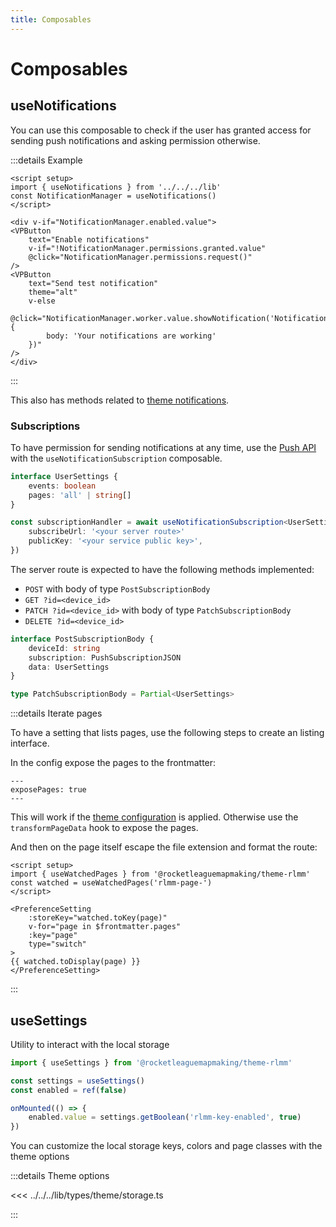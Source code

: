 ```yaml
---
title: Composables
---
```


# Composables

## useNotifications

You can use this composable to check if the user has granted access for sending push notifications and asking permission otherwise.

:::details Example

```mdx
<script setup>
import { useNotifications } from '../../../lib'
const NotificationManager = useNotifications()
</script>

<div v-if="NotificationManager.enabled.value">
<VPButton
    text="Enable notifications"
    v-if="!NotificationManager.permissions.granted.value"
    @click="NotificationManager.permissions.request()"
/>
<VPButton
    text="Send test notification"
    theme="alt"
    v-else
    @click="NotificationManager.worker.value.showNotification('Notification', {
        body: 'Your notifications are working'
    })"
/>
</div>
```

<script setup>
import { useNotifications } from '../../../lib'
const NotificationManager = useNotifications()
</script>

<div v-if="NotificationManager.enabled.value">
<VPButton
    text="Enable notifications"
    v-if="!NotificationManager.permissions.granted.value"
    @click="NotificationManager.permissions.request()"
/>
<VPButton
    text="Send test notification"
    theme="alt"
    v-else
    @click="NotificationManager.worker.value.showNotification('Notification', {
        body: 'Your notifications are working'
    })"
/>
</div>

:::

This also has methods related to [theme notifications](configuration#notifications).

### Subscriptions

To have permission for sending notifications at any time, use the [Push API](https://developer.mozilla.org/en-US/docs/Web/API/Push_API) with the `useNotificationSubscription` composable.

```ts
interface UserSettings {
    events: boolean
    pages: 'all' | string[]
}

const subscriptionHandler = await useNotificationSubscription<UserSettings>({
    subscribeUrl: '<your server route>'
    publicKey: '<your service public key>',
})
```

The server route is expected to have the following methods implemented:

- `POST` with body of type `PostSubscriptionBody`
- `GET ?id=<device_id>`
- `PATCH ?id=<device_id>` with body of type `PatchSubscriptionBody`
- `DELETE ?id=<device_id>`

```ts
interface PostSubscriptionBody {
    deviceId: string
    subscription: PushSubscriptionJSON
    data: UserSettings
}

type PatchSubscriptionBody = Partial<UserSettings>
```

:::details Iterate pages

To have a setting that lists pages, use the following steps to create an listing interface.

In the config expose the pages to the frontmatter:

```mdx
---
exposePages: true
---
```

This will work if the [theme configuration](configuration#theme-configuration) is applied. Otherwise use the `transformPageData` hook to expose the pages.

And then on the page itself escape the file extension and format the route:

```mdx
<script setup>
import { useWatchedPages } from '@rocketleaguemapmaking/theme-rlmm'
const watched = useWatchedPages('rlmm-page-')
</script>

<PreferenceSetting
    :storeKey="watched.toKey(page)"
    v-for="page in $frontmatter.pages"
    :key="page"
    type="switch"
>
{{ watched.toDisplay(page) }}
</PreferenceSetting>
```

:::

## useSettings

Utility to interact with the local storage

```ts
import { useSettings } from '@rocketleaguemapmaking/theme-rlmm'

const settings = useSettings()
const enabled = ref(false)

onMounted(() => {
    enabled.value = settings.getBoolean('rlmm-key-enabled', true)
})
```

You can customize the local storage keys, colors and page classes with the theme options

:::details Theme options

<<< ../../../lib/types/theme/storage.ts

:::
